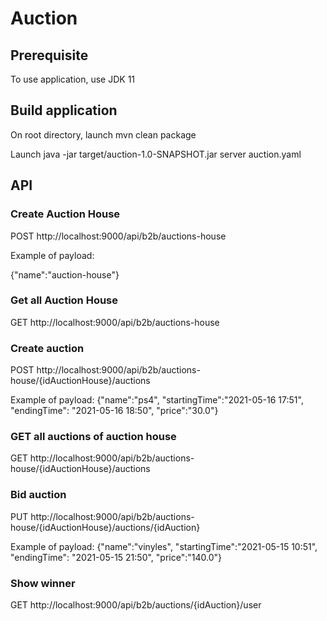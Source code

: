 # Auction

## Prerequisite
To use application, use JDK 11

## Build application
On root directory, launch mvn clean package

Launch java -jar target/auction-1.0-SNAPSHOT.jar server auction.yaml
## API
### Create Auction House
POST http://localhost:9000/api/b2b/auctions-house

Example of payload:

{"name":"auction-house"}

### Get all Auction House
GET http://localhost:9000/api/b2b/auctions-house
### Create auction
POST http://localhost:9000/api/b2b/auctions-house/{idAuctionHouse}/auctions

Example of payload:
{"name":"ps4",
"startingTime":"2021-05-16 17:51",
"endingTime": "2021-05-16 18:50",
"price":"30.0"}
### GET all auctions of auction house
GET http://localhost:9000/api/b2b/auctions-house/{idAuctionHouse}/auctions
### Bid auction
PUT http://localhost:9000/api/b2b/auctions-house/{idAuctionHouse}/auctions/{idAuction}

Example of payload:
{"name":"vinyles",
"startingTime":"2021-05-15 10:51",
"endingTime": "2021-05-15 21:50",
"price":"140.0"}
### Show winner
GET http://localhost:9000/api/b2b/auctions/{idAuction}/user
